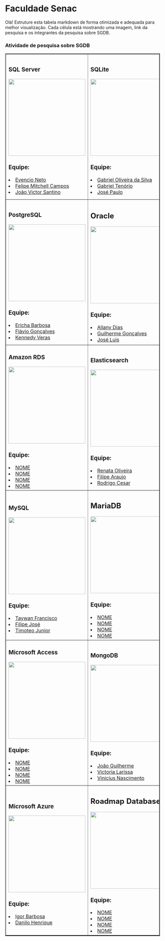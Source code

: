 # Faculdade Senac

Olá! Estruture esta tabela markdown de forma otimizada e adequada para melhor visualização. Cada célula está mostrando uma imagem, link da pesquisa e os integrantes da pesquisa sobre SGDB.   

### Atividade de pesquisa sobre SGDB 

<table border="2">
  <tr>
    <td>
      <h3>SQL Server</h3>
      <a href="https://www.canva.com/design/DAGxp5HjbsY/9wwEG0Ae6tli6wbu4AMhSg/view?utm_content=DAGxp5HjbsY&utm_campaign=designshare&utm_medium=link2&utm_source=uniquelinks&utlId=hecfd73f93e"><img src="https://www.techasoft.com/debug/img/sqlserver.png" width="250px"></a>
      <h3>Equipe:</h3>
      <li><a href="LINKEDIN">Evencio Neto</a></li>
      <li><a href="https://www.linkedin.com/in/felipe-mitchell-campos-ramos-164324184/">Felipe Mitchell Campos</a></li>
      <li><a href="https://www.linkedin.com/in/jo%C3%A3o-santino-0123a1382">João Victor Santino</a></li>
    </td>
    <td>
      <h3>SQLite</h3>
      <a href="https://miro.com/welcomeonboard/UndEa2pJbnFzdWF0OUNsTlhjUnV0bFRqNWZuQW96QktoVEpjTDRTd2xyRDVob0ZERjRUQ1FpcjQvajRZNXRyZ29KRm9haEl5RFlxSVdZdW01c2JTZkcrNnowQldLTE1FZlJ6ZTkweHpKcm51MFZTcDFxVE1oaUFEc1haNnF0T3VzVXVvMm53MW9OWFg5bkJoVXZxdFhRPT0hdjE=?share_link_id=216509541147"><img src="https://tse3.mm.bing.net/th/id/OIP.d7eqLH2iBisS61wA_1i2WQHaE5" width="250px"></a>
      <h3>Equipe:</h3>
      <li><a href="LINKEDIN">Gabriel Oliveira da Silva</a></li>
      <li><a href="https://www.linkedin.com/in/gabriel-ten%C3%B3rio-do-santos-35b2a214a">Gabriel Tenório</a></li>
      <li><a href="https://www.linkedin.com/in/jose-paulo-dc-coutinho">José Paulo</a></li>
    </td>
    <td>
      <h3>IBM DB2</h3>
      <a href="LINK DA ATIVIDADE"><img src="ENDERECO DA IMAGEM" width="250px"></a>
      <h3>Equipe:</h3>
      <li><a href="LINKEDIN">NOME</a></li>
      <li><a href="LINKEDIN">NOME</a></li>
      <li><a href="LINKEDIN">NOME</a></li>
      <li><a href="LINKEDIN">NOME</a></li>
    </td>
  </tr>
  <tr>
    <td>
      <h3>PostgreSQL</h3>
      <a href="https://github.com/etsvb/Trabalho-de-Banco-de-dados-PostgreSQL"><img src="https://www.postgresql.org/media/img/about/press/elephant.png" width="250px"></a>
      <h3>Equipe:</h3>
      <li><a href="https://www.linkedin.com/in/ericha-barbosa-092473292/">Ericha Barbosa</a></li>
      <li><a href="https://www.linkedin.com/in/fl%C3%A1vio-gon%C3%A7alves-961892208">Flávio Gonçalves</a></li>
      <li><a href="https://www.linkedin.com/in/kennedy-de-lima-veras-48366b2b4/">Kennedy Veras</a></li>
    </td>
    <td>
      <h2>Oracle</h2>
      <a href="LINK DA ATIVIDADE"><img src="https://m.media-amazon.com/images/I/41QodfboFdL.png" width="250px"></a>
      <h3>Equipe:</h3>
      <li><a href="https://www.linkedin.com/in/allany-dias-124377292/">Allany Dias</a></li>
      <li><a href="https://www.linkedin.com/in/guilherme-gon%C3%A7alves-4a6873365/">Guilherme Gonçalves</a></li>
      <li><a href="https://www.linkedin.com/in/felipe-bento-50552a273/">José Luis</a></li>
    </td>
    <td>
      <h3>SGDB</h3>
      <a href="LINK DA ATIVIDADE"><img src="ENDERECO DA IMAGEM" width="250px"></a>
      <h3>Equipe:</h3>
      <li><a href="LINKEDIN">NOME</a></li>
      <li><a href="LINKEDIN">NOME</a></li>
      <li><a href="LINKEDIN">NOME</a></li>
      <li><a href="LINKEDIN">NOME</a></li>
    </td>
  </tr>
  <tr>
    <td>
      <h3>Amazon RDS</h3>
      <a href="LINK DA ATIVIDADE"><img src="ENDERECO DA IMAGEM" width="250px"></a>
      <h3>Equipe:</h3>
      <li><a href="LINKEDIN">NOME</a></li>
      <li><a href="LINKEDIN">NOME</a></li>
      <li><a href="LINKEDIN">NOME</a></li>
      <li><a href="LINKEDIN">NOME</a></li>
    </td>
    <td>
      <h3>Elasticsearch</h3>
      <a href="https://miro.com/welcomeonboard/d0MzcWFmSzFjQUZCV3VXT252RnRBaGVNN0dGNDJhdmNucUVnUUVPRGI0NDVrRk9sQllnaVJXQUt5UlYzNHJhMnV2b2pmc21TQlkvOU1Nd1pDUmE1MHBuQ3NnNTliSDFLTXB4K1dLb3JtbHN0VjFOQXdramxnZGVsUkRZRDk3YXZzVXVvMm53MW9OWFg5bkJoVXZxdFhRPT0hdjE=?share_link_id=875022100748"><img src="https://miro.medium.com/0*tCuiG0bJQm-yOBKq.png" width="250px"></a>
      <h3>Equipe:</h3>
      <li><a href="https://www.linkedin.com/in/renata-oliveira-545081195">Renata Oliveira</a></li>
      <li><a href="https://www.linkedin.com/in/filipeara%C3%BAjo">Filipe Araujo</a></li>
      <li><a href="https://www.linkedin.com/in/rodrigo-cesar-41a69817a">Rodrigo Cesar</a></li>
    </td>
    <td>
      <h3>Firebase</h3>
      <a href="https://prezi.com/view/jOzgKPMnLG6Udfp6XDVy/?referral_token=cm7FMblnB3FN"><img src="https://encrypted-tbn0.gstatic.com/images?q=tbn:ANd9GcSzXyrUl3yj5mCYEoRakcuV8FHAt4YxECV-Pw&s" width="250px"></a>
      <h3>Equipe:</h3>
      <li><a href="LINKEDIN">Gabriel Roberto</a></li>
      <li><a href="LINKEDIN">Ibson Gomes</a></li>
      <li><a href="www.linkedin.com/in/jpss">Jean Phillip</a></li>
      <li><a href="LINKEDIN">Wictor Eduardo</a></li>
    </td>
  </tr>
  <tr>
    <td>
      <h3>MySQL</h3>
      <a href="https://www.canva.com/design/DAGxyk3QrwQ/8EUmmMMBIVsgjKPi913V6A/edit?utm_content=DAGxyk3QrwQ&utm_campaign=designshare&utm_medium=link2&utm_source=sharebutton"><img src="https://d1.awsstatic.com/asset-repository/products/amazon-rds/1024px-MySQL.ff87215b43fd7292af172e2a5d9b844217262571.png" width="250px"></a>
      <h3>Equipe:</h3>
      <li><a href="https://www.linkedin.com/in/taywan-francisco-084b7727b/">Taywan Francisco</a></li>
      <li><a href="https://www.linkedin.com/in/filipe-jos%C3%A9-909a2a240">Filipe José</a></li>
      <li><a href="https://www.linkedin.com/in/timoteo-junior">Timoteo Junior</a></li>
    </td>
    <td>
      <h2>MariaDB</h2>
      <a href="LINK DA ATIVIDADE"><img src="ENDERECO DA IMAGEM" width="250px"></a>
      <h3>Equipe:</h3>
      <li><a href="LINKEDIN">NOME</a></li>
      <li><a href="LINKEDIN">NOME</a></li>
      <li><a href="LINKEDIN">NOME</a></li>
      <li><a href="LINKEDIN">NOME</a></li>
    </td>
    <td>
      <h3>Redis</h3>
      <a href="https://www.canva.com/design/DAGx24qhTFQ/qRe-VOojMorHm6SfDu57Hw/edit?utm_content=DAGx24qhTFQ&utm_campaign=designshare&utm_medium=link2&utm_source=sharebutton"><img src="https://encrypted-tbn0.gstatic.com/images?q=tbn:ANd9GcTD-ovIo4YPKB-qraRsPtFyeJcZTjMhpd2ABZ6biRZho0H9bGS-NlY3HNw2guUH_I7Lucs&usqp=CAU" width="250px"></a>
      <h3>Equipe:</h3>
      <li><a href="https://www.linkedin.com/in/allana-patricia-5253ab382?utm_source=share&utm_campaign=share_via&utm_content=profile&utm_medium=android_app">Allana Patricia</a></li>
      <li><a href="LINKEDIN">Adely Braz</a></li>
      <li><a href="LINKEDIN">Luís Bezerra</a></li>
      <li><a href="LINKEDIN">Estevão</a></li>
    </td>
  </tr>
  <tr>
    <td>
      <h3>Microsoft Access</h3>
      <a href="LINK DA ATIVIDADE"><img src="ENDERECO DA IMAGEM" width="250px"></a>
      <h3>Equipe:</h3>
      <li><a href="LINKEDIN">NOME</a></li>
      <li><a href="LINKEDIN">NOME</a></li>
      <li><a href="LINKEDIN">NOME</a></li>
      <li><a href="LINKEDIN">NOME</a></li>
    </td>
    <td>
      <h3>MongoDB</h3>
      <a href="https://miro.com/welcomeonboard/M0xmUmp2VE5rcGZneEw1aEFacnVnR0RYRDgzczdLQmxRcU8wZzd1WGdTOGR2SXZCMGVXQUo0ME10YUU3N0VFdElPUEhXRlV0QWh5ZUhlTEhrazlPRGcrWm5Cd0tLalVqU1FRaFkzSmhobGd5WEdreXNoWEo0YktRQjFYQ1MrRkFzVXVvMm53MW9OWFg5bkJoVXZxdFhRPT0hdjE=?share_link_id=507643157782"><img src="https://encrypted-tbn0.gstatic.com/images?q=tbn:ANd9GcT2ZYtHv2OLXmthRPbkmENZRXuqBVDwlsrZ1A&s" width="250px"></a>
      <h3>Equipe:</h3>
      <li><a href="https://www.linkedin.com/in/joaoguilhermeo/">João Guilherme</a></li>
      <li><a href="www.linkedin.com/in/victoria-souza-901220242">Victoria Larissa</a></li>
      <li><a href="https://www.linkedin.com/in/vinicius-nascimento-761b73311">Vinicius Nascimento</a></li>
    </td>
    <td>
      <h3>Cassandra</h3>
      <a href="https://miro.com/app/board/uXjVJOZVnw8=/"><img src="https://tse2.mm.bing.net/th/id/OIP.mhPclQfU64GpU6wOsql98AHaE9" width="250px"></a>
      <h3>Equipe:</h3>
      <li><a href="https://www.linkedin.com/in/luiz-gabriel-5a5b46277">Luiz Gabriel</a></li>
      <li><a href="https://www.linkedin.com/in/edson-aguiar888/">Edson Aguiar</a></li>
      <li><a href="https://www.linkedin.com/in/mariah-navarro-a95510275">Mariah Aparecida</a></li>
    </td>
  </tr>
  <tr>
    <td>
      <h3>Microsoft Azure</h3>
      <a href="https://prezi.com/view/hbpytLM3k4si3hWxWPgR/?referral_token=Pz5zXPlnB3FN"><img src="https://www.devopsschool.com/blog/wp-content/uploads/2023/12/image-182-1024x577.png" width="250px"></a>
      <h3>Equipe:</h3>
      <li><a href="https://www.linkedin.com/in/igorbarbosaws/">Igor Barbosa</a></li>
      <li><a href="https://www.linkedin.com/in/danilo-henrique-7a4449382/">Danilo Henrique</a></li>
    </td>
    <td>
      <h2>Roadmap Database</h2>
      <a href="LINK DA ATIVIDADE"><img src="ENDERECO DA IMAGEM" width="250px"></a>
      <h3>Equipe:</h3>
      <li><a href="LINKEDIN">NOME</a></li>
      <li><a href="LINKEDIN">NOME</a></li>
      <li><a href="LINKEDIN">NOME</a></li>
      <li><a href="LINKEDIN">NOME</a></li>
    </td>
  </tr>
</table>
